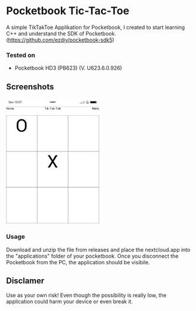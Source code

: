 # Pocketbook Tic-Tac-Toe

A simple TikTakToe Applikation for Pocketbook, I created to start learning C++ and understand the SDK of Pocketbook. (https://github.com/ezdiy/pocketbook-sdk5)


### Tested on
* Pocketbook HD3 (PB623) (V. U623.6.0.926)

## Screenshots
<img src="/screenshots/1.bmp" width="50%" height="50%">

### Usage
Download and unzip the file from releases and place the nextcloud.app into the "applications" folder of your pocketbook. Once you disconnect the Pocketbook from the PC, the application should be visibile.


## Disclamer

Use as your own risk! 
Even though the possibility is really low, the application could harm your device or even break it.
